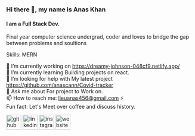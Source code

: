 ### Hi there 👋, my name is Anas Khan
#### I am a Full Stack Dev.
Final year computer science undergrad, coder and loves to bridge the gap between problems and soultions

Skills: MERN

🔭 I’m currently working on https://dreamy-johnson-048cf9.netlify.app/ </br>
🌱 I’m currently learning Building projects on react. </br>
🤔 I’m looking for help with My latest project https://github.com/anascann/Covid-tracker </br> 
💬 Ask me about For project to Work on. </br>
📫 How to reach me: lieuanas456@gmail.com ⚡ </br>
Fun fact: Let's Meet over coffee and discuss history. </br>

[<img src='https://cdn.jsdelivr.net/npm/simple-icons@3.0.1/icons/github.svg' alt='github' height='40'>](https://github.com/https://github.com/anascann)  [<img src='https://cdn.jsdelivr.net/npm/simple-icons@3.0.1/icons/linkedin.svg' alt='linkedin' height='40'>](https://www.linkedin.com/in/https://www.linkedin.com/in/anas-khan-164346192//)  [<img src='https://cdn.jsdelivr.net/npm/simple-icons@3.0.1/icons/instagram.svg' alt='instagram' height='40'>](https://www.instagram.com/https://www.instagram.com/khannnass//)  [<img src='https://cdn.jsdelivr.net/npm/simple-icons@3.0.1/icons/icloud.svg' alt='website' height='40'>](www.anaskhan.me)  


